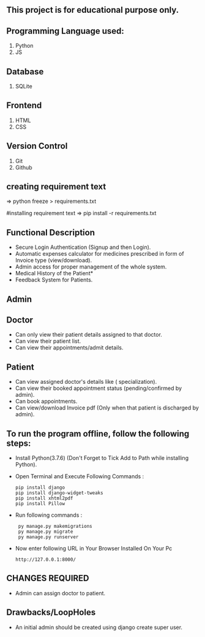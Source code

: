 ## This project is for educational purpose only.

## Programming Language used:
1) Python
2) JS

## Database
1) SQLite

## Frontend
1) HTML
2) CSS

## Version Control
1) Git
2) Github

## creating requirement text
=> python freeze > requirements.txt

#installing requirement text
=> pip install -r requirements.txt


## Functional Description
* Secure Login Authentication (Signup and then Login).
* Automatic expenses calculator for medicines prescribed in form of Invoice type (view/download).
* Admin access for proper management of the whole system.
* Medical History of the Patient*
* Feedback System for Patients.

## Admin



## Doctor
* Can only view their patient details assigned to that doctor.
* Can view their patient list.
* Can view their appointments/admit details.


## Patient
* Can view assigned doctor's details like ( specialization).
* Can view their booked appointment status (pending/confirmed by admin).
* Can book appointments.
* Can view/download Invoice pdf (Only when that patient is discharged by admin).


## To run the program offline, follow the following steps:
* Install Python(3.7.6) (Don't Forget to Tick Add to Path while installing Python).
* Open Terminal and Execute Following Commands :
    ```
    pip install django
    pip install django-widget-tweaks
    pip install xhtml2pdf
    pip install Pillow

    ```
* Run following commands :
   ```
    py manage.py makemigrations
    py manage.py migrate
    py manage.py runserver
   ```
   
* Now enter following URL in Your Browser Installed On Your Pc

    ```http://127.0.0.1:8000/  ```
 
 ## CHANGES REQUIRED
 * Admin can assign doctor to patient.
 

## Drawbacks/LoopHoles
* An initial admin should be created using django create super user.



